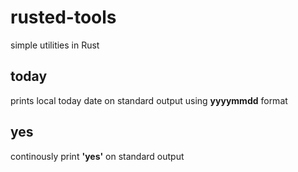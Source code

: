 # rusted-tools
simple utilities in Rust


## today
prints local today date on standard output using **yyyymmdd** format

## yes
continously print **'yes'** on standard output
